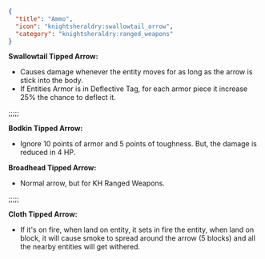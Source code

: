 ```json
{
  "title": "Ammo",
  "icon": "knightsheraldry:swallowtail_arrow",
  "category": "knightsheraldry:ranged_weapons"
}
```
__**Swallowtail Tipped Arrow:**__
- Causes damage whenever the entity moves for as long 
as the arrow is stick into the body.
- If Entities Armor is in Deflective Tag, 
for each armor piece it increase 25% the chance to deflect it.

;;;;;

__**Bodkin Tipped Arrow:**__
- Ignore 10 points of armor and 5 points of toughness. But, the damage is reduced in 4 HP.

__**Broadhead Tipped Arrow:**__
- Normal arrow, but for KH Ranged Weapons.

;;;;;

__**Cloth Tipped Arrow:**__
- If it's on fire, when land on entity, it sets in fire the entity, 
when land on block, it will cause smoke to spread around the arrow (5 blocks)
and all the nearby entities will get withered.